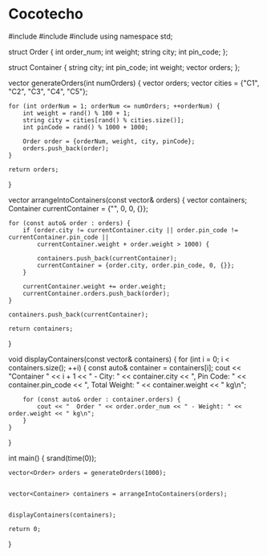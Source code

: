 # Cocotecho


#include <iostream>
#include <vector>
#include <string>
using namespace std;

struct Order {
    int order_num;
    int weight;
    string city;
    int pin_code;
};

struct Container {
    string city;
    int pin_code;
    int weight;
    vector<Order> orders;
};

vector<Order> generateOrders(int numOrders) {
    vector<Order> orders;
    vector<string> cities = {"C1", "C2", "C3", "C4", "C5"};

    for (int orderNum = 1; orderNum <= numOrders; ++orderNum) {
        int weight = rand() % 100 + 1;
        string city = cities[rand() % cities.size()];
        int pinCode = rand() % 1000 + 1000;

        Order order = {orderNum, weight, city, pinCode};
        orders.push_back(order);
    }

    return orders;
}


vector<Container> arrangeIntoContainers(const vector<Order>& orders) {
    vector<Container> containers;
    Container currentContainer = {"", 0, 0, {}};

    for (const auto& order : orders) {
        if (order.city != currentContainer.city || order.pin_code != currentContainer.pin_code ||
            currentContainer.weight + order.weight > 1000) {
            
            containers.push_back(currentContainer);
            currentContainer = {order.city, order.pin_code, 0, {}};
        }

        currentContainer.weight += order.weight;
        currentContainer.orders.push_back(order);
    }

    containers.push_back(currentContainer);  

    return containers;
}


void displayContainers(const vector<Container>& containers) {
    for (int i = 0; i < containers.size(); ++i) {
        const auto& container = containers[i];
        cout << "Container " << i + 1 << " - City: " << container.city << ", Pin Code: " << container.pin_code
             << ", Total Weight: " << container.weight << " kg\n";

        for (const auto& order : container.orders) {
            cout << "  Order " << order.order_num << " - Weight: " << order.weight << " kg\n";
        }
    }
}

int main() {
    srand(time(0));  
  
    vector<Order> orders = generateOrders(1000);

    
    vector<Container> containers = arrangeIntoContainers(orders);

   
    displayContainers(containers);

    return 0;
}






